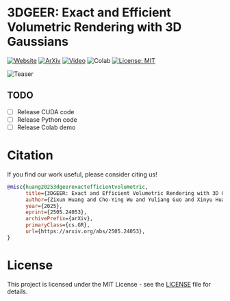 # 3DGEER: Exact and Efficient Volumetric Rendering with 3D Gaussians
<p align="center">
  
[![Website](https://img.shields.io/badge/Website-Visit-blue)](https://zixunh.github.io/3d-geer/)
[![ArXiv](https://img.shields.io/badge/ArXiv-2505.24053-b31b1b)](https://arxiv.org/abs/2505.24053)
[![Video](https://img.shields.io/badge/Video-Watch-red)](https://www.youtube.com/watch?v=Grl9jSMIgds)
![Colab](https://img.shields.io/badge/Colab-Coming%20Soon-lightgrey)
[![License: MIT](https://img.shields.io/badge/License-MIT-yellow.svg)](https://opensource.org/licenses/MIT)

![Teaser](assets/teaser.png)
</p>

## TODO
- [ ] Release CUDA code
- [ ] Release Python code
- [ ] Release Colab demo

# Citation
If you find our work useful, please consider citing us!

```bibtex
@misc{huang20253dgeerexactefficientvolumetric,
      title={3DGEER: Exact and Efficient Volumetric Rendering with 3D Gaussians}, 
      author={Zixun Huang and Cho-Ying Wu and Yuliang Guo and Xinyu Huang and Liu Ren},
      year={2025},
      eprint={2505.24053},
      archivePrefix={arXiv},
      primaryClass={cs.GR},
      url={https://arxiv.org/abs/2505.24053}, 
}
```

# License
This project is licensed under the MIT License - see the [LICENSE](LICENSE) file for details.


